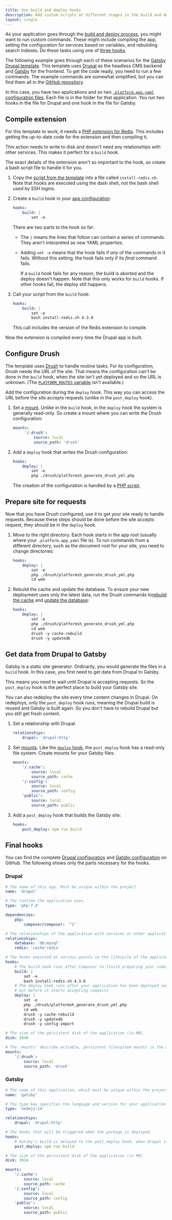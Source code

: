 ```yaml
---
title: Use build and deploy hooks
description: Add custom scripts at different stages in the build and deploy process.
layout: single
---
```


As your application goes through the [build and deploy process](../../../overview/build-deploy.md),
you might want to run custom commands.
These might include compiling the app, setting the configuration for services based on variables, and rebuilding search indexes.
Do these tasks using one of [three hooks](./hooks-comparison.md).

The following example goes through each of these scenarios for the [Gatsby Drupal template](https://github.com/platformsh-templates/gatsby-drupal).
This template uses [Drupal](https://www.drupal.org/) as the headless CMS backend
and [Gatsby](https://www.gatsbyjs.com/) for the frontend.
To get the code ready, you need to run a few commands.
The example commands are somewhat simplified, but you can find them all in the [GitHub repository](https://github.com/platformsh-templates/gatsby-drupal).

In this case, you have two applications and so two [`.platform.app.yaml` configuration files](../_index.md).
Each file is in the folder for that application.
You run two hooks in the file for Drupal and one hook in the file for Gatsby.

## Compile extension

For this template to work, it needs a [PHP extension for Redis](https://github.com/phpredis/phpredis).
This includes getting the up-to-date code for the extension and then compiling it.

This action needs to write to disk and doesn't need any relationships with other services.
This makes it perfect for a `build` hook.

The exact details of the extension aren't so important to the hook,
so create a bash script file to handle it for you.

1. Copy the [script from the template](https://github.com/platformsh-templates/gatsby-drupal/blob/master/drupal/install-redis.sh)
   into a file called `install-redis.sh`.
   Note that hooks are executed using the dash shell, not the bash shell used by SSH logins.
1. Create a `build` hook in your [app configuration](../app-reference.md):

   ```yaml {location="drupal/.platform.app.yaml"}
   hooks:
       build: |
           set -e
   ```

   There are two parts to the hook so far:

     * The `|` means the lines that follow can contain a series of commands.
       They aren't interpreted as new YAML properties.
     * Adding `set -e` means that the hook fails if _any_ of the commands in it fails.
       Without this setting, the hook fails only if its _final_ command fails.

       If a `build` hook fails for any reason, the build is aborted and the deploy doesn't happen.
       Note that this only works for `build` hooks.
       If other hooks fail, the deploy still happens.
1. Call your script from the `build` hook:

   ```yaml {location="drupal/.platform.app.yaml"}
   hooks:
       build: |
           set -e
           bash install-redis.sh 4.3.0
   ```

   This call includes the version of the Redis extension to compile.

Now the extension is compiled every time the Drupal app is built.

## Configure Drush

The template uses [Drush](https://www.drush.org/latest/) to handle routine tasks.
For its configuration, Drush needs the URL of the site.
That means the configuration can't be done in the `build` hook, when the site isn't yet deployed and so the URL is unknown.
(The [`PLATFORM_ROUTES` variable](../../../development/variables.md#use-platformsh-provided-variables) isn't available.)

Add the configuration during the `deploy` hook.
This way you can access the URL before the site accepts requests (unlike in the `post_deploy` hook).

1. Set a [mount](../app-reference.md#mounts).
   Unlike in the `build` hook, in the `deploy` hook the system is generally read-only.
   So create a mount where you can write the Drush configuration:

   ```yaml {location="drupal/.platform.app.yaml"}
   mounts:
        '/.drush':
            source: local
            source_path: 'drush'
   ```

1. Add a `deploy` hook that writes the Drush configuration:

   ```yaml {location="drupal/.platform.app.yaml"}
   hooks:
       deploy: |
           set -e
           php ./drush/platformsh_generate_drush_yml.php
   ```

   The creation of the configuration is handled by a [PHP script](https://github.com/platformsh-templates/gatsby-drupal/blob/master/drupal/drush/platformsh_generate_drush_yml.php).

## Prepare site for requests

Now that you have Drush configured, use it to get your site ready to handle requests.
Because these steps should be done before the site accepts request, they should be in the `deploy` hook.

1. Move to the right directory.
   Each hook starts in the app root (usually where your `.platform.app.yaml` file is).
   To run commands from a different directory, such as the document root for your site,
   you need to change directories:

   ```yaml {location="drupal/.platform.app.yaml"}
   hooks:
       deploy: |
           set -e
           php ./drush/platformsh_generate_drush_yml.php
           cd web
   ```

1. Rebuild the cache and update the database.
   To ensure your new deployment uses only the latest data,
   run the Drush commands to[rebuild the cache](https://www.drush.org/latest/commands/cache_rebuild/)
   and [update the database](https://www.drush.org/latest/commands/updatedb/):

   ```yaml {location="drupal/.platform.app.yaml"}
   hooks:
       deploy: |
           set -e
           php ./drush/platformsh_generate_drush_yml.php
           cd web
           drush -y cache-rebuild
           drush -y updatedb
   ```

## Get data from Drupal to Gatsby

Gatsby is a static site generator.
Ordinarily, you would generate the files in a `build` hook.
In this case, you first need to get data from Drupal to Gatsby.

This means you need to wait until Drupal is accepting requests.
So the `post_deploy` hook is the perfect place to build your Gatsby site.

You can also redeploy the site every time content changes in Drupal.
On redeploys, only the `post_deploy` hook runs,
meaning the Drupal build is reused and Gatsby is built again.
So you don't have to rebuild Drupal but you still get fresh content.

1. Set a relationship with Drupal.

   ```yaml {location="gatsby/.platform.app.yaml"}
   relationships:
       drupal: 'drupal:http'
   ```

1. Set [mounts](../app-reference.md#mounts).
   Like the [`deploy` hook](#configure-drush), the `post_deploy` hook has a read-only file system.
   Create mounts for your Gatsby files:

   ```yaml {location="gatsby/.platform.app.yaml"}
   mounts:
       '/.cache':
           source: local
           source_path: cache
       '/.config':
           source: local
           source_path: config
       'public':
           source: local
           source_path: public
   ```

1. Add a `post_deploy` hook that builds the Gatsby site:

   ```yaml {location="gatsby/.platform.app.yaml"}
   hooks:
       post_deploy: npm run build
   ```

## Final hooks

You can find the complete [Drupal configuration](https://github.com/platformsh-templates/gatsby-drupal/blob/master/drupal/.platform.app.yaml)
and [Gatsby configuration](https://github.com/platformsh-templates/gatsby-drupal/blob/master/gatsby/.platform.app.yaml)
on GitHub.
The following shows only the parts necessary for the hooks.

### Drupal

```yaml {location="druupal/.platform.app.yaml"}
# The name of this app. Must be unique within the project.
name: 'drupal'

# The runtime the application uses.
type: 'php:7.4'

dependencies:
    php:
        composer/composer: '^2'

# The relationships of the application with services or other applications.
relationships:
    database: 'db:mysql'
    redis: 'cache:redis'

# The hooks executed at various points in the lifecycle of the application.
hooks:
    # The build hook runs after Composer to finish preparing your code.
    build: |
        set -e
        bash install-redis.sh 4.3.0
    # The deploy hook runs after your application has been deployed and started,
    # but before it starts accepting requests
    deploy: |
        set -e
        php ./drush/platformsh_generate_drush_yml.php
        cd web
        drush -y cache-rebuild
        drush -y updatedb
        drush -y config-import

# The size of the persistent disk of the application (in MB).
disk: 2048

# The 'mounts' describe writable, persistent filesystem mounts in the application.
mounts:
    '/.drush':
        source: local
        source_path: 'drush'
```

### Gatsby

```yaml {location="gatsby/.platform.app.yaml"}
# The name of this application, which must be unique within the project.
name: 'gatsby'

# The type key specifies the language and version for your application.
type: 'nodejs:14'

relationships:
    drupal: 'drupal:http'

# The hooks that will be triggered when the package is deployed.
hooks:
    # Gatsby's build is delayed to the post_deploy hook, when Drupal is available for requests.
    post_deploy: npm run build

# The size of the persistent disk of the application (in MB).
disk: 1024

mounts:
    '/.cache':
        source: local
        source_path: cache
    '/.config':
        source: local
        source_path: config
    'public':
        source: local
        source_path: public
```
